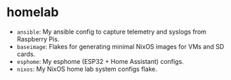 # homelab

- `ansible`: My ansible config to capture telemetry and syslogs from Raspberry
  Pis.
- `baseimage`: Flakes for generating minimal NixOS images for VMs and SD cards.
- `esphome`: My esphome (ESP32 + Home Assistant) configs.
- `nixos`: My NixOS home lab system configs flake.
